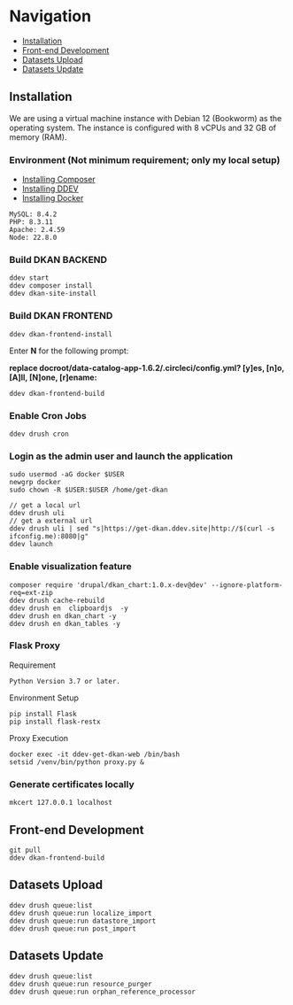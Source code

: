 # Navigation
- [Installation](#installation)
- [Front-end Development](#front-end-development)
- [Datasets Upload](#datasets-upload)
- [Datasets Update](#datasets-update)

## Installation
We are using a virtual machine instance with Debian 12 (Bookworm) as the operating system. The instance is configured with 8 vCPUs and 32 GB of memory (RAM).

### Environment (Not minimum requirement; only my local setup)
- <a href="https://getcomposer.org/doc/00-intro.md#installation-linux-unix-osx" target="_blank">Installing Composer</a>
- <a href="https://ddev.readthedocs.io/en/latest/users/install/ddev-installation/" target="_blank">Installing DDEV</a>
- <a href="https://ddev.readthedocs.io/en/latest/users/install/docker-installation/" target="_blank">Installing Docker</a>
```
MySQL: 8.4.2
PHP: 8.3.11
Apache: 2.4.59
Node: 22.8.0
```
### Build DKAN BACKEND

```
ddev start
ddev composer install
ddev dkan-site-install
```

### Build DKAN FRONTEND
```
ddev dkan-frontend-install
```
Enter **N** for the following prompt:

**replace docroot/data-catalog-app-1.6.2/.circleci/config.yml? [y]es, [n]o, [A]ll, [N]one, [r]ename:**
```
ddev dkan-frontend-build
```

### Enable Cron Jobs
```
ddev drush cron
```

### Login as the admin user and launch the application

```
sudo usermod -aG docker $USER
newgrp docker
sudo chown -R $USER:$USER /home/get-dkan
```


```
// get a local url
ddev drush uli
// get a external url
ddev drush uli | sed "s|https://get-dkan.ddev.site|http://$(curl -s ifconfig.me):8080|g"
ddev launch
```
### Enable visualization feature
```
composer require 'drupal/dkan_chart:1.0.x-dev@dev' --ignore-platform-req=ext-zip
ddev drush cache-rebuild
ddev drush en  clipboardjs  -y
ddev drush en dkan_chart -y
ddev drush en dkan_tables -y
```

### Flask Proxy
Requirement
```
Python Version 3.7 or later.
```
Environment Setup
```
pip install Flask
pip install flask-restx
```
Proxy Execution
```
docker exec -it ddev-get-dkan-web /bin/bash
setsid /venv/bin/python proxy.py &
```

### Generate certificates locally

```
mkcert 127.0.0.1 localhost
```

## Front-end Development
```
git pull
ddev dkan-frontend-build
```

## Datasets Upload

```
ddev drush queue:list
ddev drush queue:run localize_import
ddev drush queue:run datastore_import
ddev drush queue:run post_import
```

## Datasets Update

```
ddev drush queue:list
ddev drush queue:run resource_purger
ddev drush queue:run orphan_reference_processor
```

